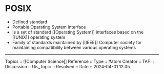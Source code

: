# POSIX

- Defined standard
- Portable Operating System Interface
- Is a set of standard [[Operating System]] interfaces based on the [[UNIX]] operating system
- Family of standards maintained by [[IEEE]] Computer society for maintaining compatibility between various operating systems
---
Topics :: [[Computer Science]]
Reference ::
Type :: #atom
Creator ::
TAF ::
Discussion ::
Dis_Topic :: 
Resolved ::
Date :: 2024-04-01 12:05
